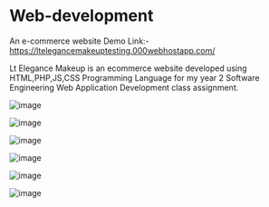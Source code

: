 # Web-development
An e-commerce website 
Demo Link:-
https://ltelegancemakeuptesting.000webhostapp.com/

Lt Elegance Makeup is an ecommerce website developed using HTML,PHP,JS,CSS Programming Language for my year 2 Software Engineering Web Application Development class assignment.

![image](https://user-images.githubusercontent.com/56188746/122573250-a1cd7800-d05f-11eb-96a9-8295ec9b3d68.png)



![image](https://user-images.githubusercontent.com/56188746/122573320-b6117500-d05f-11eb-81bb-f299723bb2e5.png)


![image](https://user-images.githubusercontent.com/56188746/122573336-bc075600-d05f-11eb-98e6-1a4eb24e7e9e.png)


![image](https://user-images.githubusercontent.com/56188746/122573347-c0337380-d05f-11eb-85e2-21c0e42c4894.png)


![image](https://user-images.githubusercontent.com/56188746/122573363-c6295480-d05f-11eb-9262-12660c33f523.png)


![image](https://user-images.githubusercontent.com/56188746/122573379-c9bcdb80-d05f-11eb-9748-50b66ce18fa6.png)




